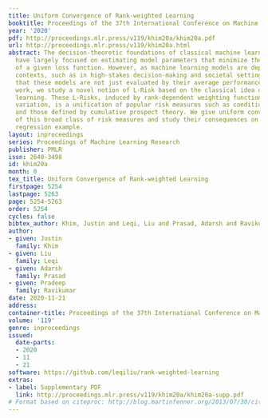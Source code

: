 ```yaml
---
title: Uniform Convergence of Rank-weighted Learning
booktitle: Proceedings of the 37th International Conference on Machine Learning
year: '2020'
pdf: http://proceedings.mlr.press/v119/khim20a/khim20a.pdf
url: http://proceedings.mlr.press/v119/khim20a.html
abstract: The decision-theoretic foundations of classical machine learning models
  have largely focused on estimating model parameters that minimize the expectation
  of a given loss function. However, as machine learning models are deployed in varied
  contexts, such as in high-stakes decision-making and societal settings, it is clear
  that these models are not just evaluated by their average performances. In this
  work, we study a novel notion of L-Risk based on the classical idea of rank-weighted
  learning. These L-Risks, induced by rank-dependent weighting functions with bounded
  variation, is a unification of popular risk measures such as conditional value-at-risk
  and those defined by cumulative prospect theory. We give uniform convergence bounds
  of this broad class of risk measures and study their consequences on a logistic
  regression example.
layout: inproceedings
series: Proceedings of Machine Learning Research
publisher: PMLR
issn: 2640-3498
id: khim20a
month: 0
tex_title: Uniform Convergence of Rank-weighted Learning
firstpage: 5254
lastpage: 5263
page: 5254-5263
order: 5254
cycles: false
bibtex_author: Khim, Justin and Leqi, Liu and Prasad, Adarsh and Ravikumar, Pradeep
author:
- given: Justin
  family: Khim
- given: Liu
  family: Leqi
- given: Adarsh
  family: Prasad
- given: Pradeep
  family: Ravikumar
date: 2020-11-21
address: 
container-title: Proceedings of the 37th International Conference on Machine Learning
volume: '119'
genre: inproceedings
issued:
  date-parts:
  - 2020
  - 11
  - 21
software: https://github.com/leqiliu/rank-weighted-learning
extras:
- label: Supplementary PDF
  link: http://proceedings.mlr.press/v119/khim20a/khim20a-supp.pdf
# Format based on citeproc: http://blog.martinfenner.org/2013/07/30/citeproc-yaml-for-bibliographies/
---
```


